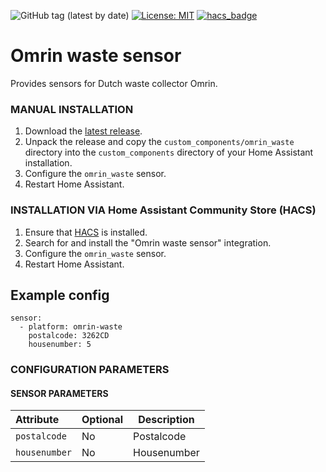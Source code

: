 ![GitHub tag (latest by date)](https://img.shields.io/github/v/tag/Jordi1990/homeassistant-omrin-waste-sensor)
[![License: MIT](https://img.shields.io/badge/License-MIT-yellow.svg)](https://opensource.org/licenses/MIT)
[![hacs_badge](https://img.shields.io/badge/HACS-Default-orange.svg)](https://github.com/custom-components/hacs)

# Omrin waste sensor

Provides sensors for Dutch waste collector Omrin.


### MANUAL INSTALLATION
1. Download the
   [latest release](https://github.com/Jordi1990/homeassistant-omrin-waste-sensor/releases/latest).
2. Unpack the release and copy the `custom_components/omrin_waste` directory
   into the `custom_components` directory of your Home Assistant
   installation.
3. Configure the `omrin_waste` sensor.
4. Restart Home Assistant.

### INSTALLATION VIA Home Assistant Community Store (HACS)
1. Ensure that [HACS](https://hacs.xyz/) is installed.
2. Search for and install the "Omrin waste sensor" integration.
3. Configure the `omrin_waste` sensor.
4. Restart Home Assistant.

## Example config

```Configuration.yaml:
sensor:
  - platform: omrin-waste
    postalcode: 3262CD
    housenumber: 5
```

### CONFIGURATION PARAMETERS
#### SENSOR PARAMETERS
|Attribute |Optional|Description
|:----------|----------|------------
| `postalcode` | No | Postalcode
| `housenumber` | No | Housenumber